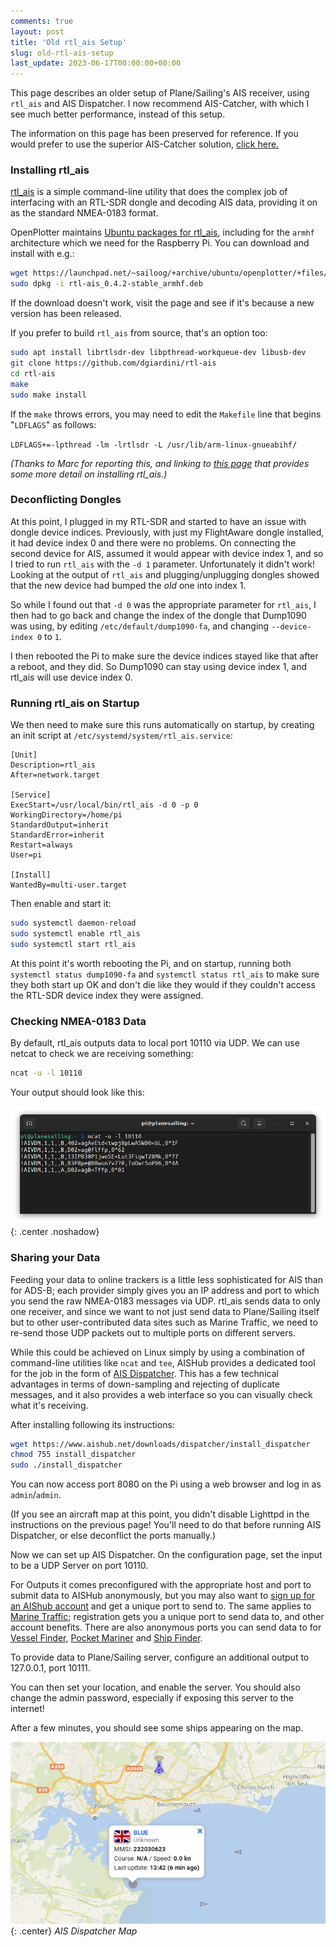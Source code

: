 ```yaml
---
comments: true
layout: post
title: 'Old rtl_ais Setup'
slug: old-rtl-ais-setup
last_update: 2023-06-17T00:00:00+00:00
---
```


<div class="warning"><p>This page describes an older setup of Plane/Sailing's AIS receiver, using <code>rtl_ais</code> and AIS Dispatcher. I now recommend AIS-Catcher, with which I see much better performance, instead of this setup.</p>
<p>The information on this page has been preserved for reference. If you would prefer to use the superior AIS-Catcher solution, <a href="/hardware/planesailing/ais-receiver">click here.</a></p></div>

### Installing rtl_ais

[rtl_ais](https://github.com/dgiardini/rtl-ais) is a simple command-line utility that does the complex job of interfacing with an RTL-SDR dongle and decoding AIS data, providing it on as the standard NMEA-0183 format.

OpenPlotter maintains [Ubuntu packages for rtl_ais](https://launchpad.net/~sailoog/+archive/ubuntu/openplotter/+sourcepub/11585432/+listing-archive-extra), including for the `armhf` architecture which we need for the Raspberry Pi. You can download and install with e.g.:

```bash
wget https://launchpad.net/~sailoog/+archive/ubuntu/openplotter/+files/rtl-ais_0.4.2-stable_armhf.deb
sudo dpkg -i rtl-ais_0.4.2-stable_armhf.deb
```

If the download doesn't work, visit the page and see if it's because a new version has been released.

If you prefer to build `rtl_ais` from source, that's an option too:

```bash
sudo apt install librtlsdr-dev libpthread-workqueue-dev libusb-dev
git clone https://github.com/dgiardini/rtl-ais
cd rtl-ais
make
sudo make install
```

If the `make` throws errors, you may need to edit the `Makefile` line that begins "`LDFLAGS`" as follows:

`LDFLAGS+=-lpthread -lm -lrtlsdr -L /usr/lib/arm-linux-gnueabihf/`

*(Thanks to Marc for reporting this, and linking to [this page](https://pysselilivet.blogspot.com/2020/05/ais-reciever-for-raspberry-pi-2-channel.html) that provides some more detail on installing rtl_ais.)*

### Deconflicting Dongles

At this point, I plugged in my RTL-SDR and started to have an issue with dongle device indices. Previously, with just my FlightAware dongle installed, it had device index 0 and there were no problems. On connecting the second device for AIS, assumed it would appear with device index 1, and so I tried to run `rtl_ais` with the `-d 1` parameter. Unfortunately it didn't work! Looking at the output of `rtl_ais` and plugging/unplugging dongles showed that the new device had bumped the *old* one into index 1.

So while I found out that `-d 0` was the appropriate parameter for `rtl_ais`, I then had to go back and change the index of the dongle that Dump1090 was using, by editing `/etc/default/dump1090-fa`, and changing `--device-index 0` to `1`.

I then rebooted the Pi to make sure the device indices stayed like that after a reboot, and they did. So Dump1090 can stay using device index 1, and rtl_ais will use device index 0.


### Running rtl_ais on Startup

We then need to make sure this runs automatically on startup, by creating an init script at `/etc/systemd/system/rtl_ais.service`:

```
[Unit]
Description=rtl_ais
After=network.target

[Service]
ExecStart=/usr/local/bin/rtl_ais -d 0 -p 0
WorkingDirectory=/home/pi
StandardOutput=inherit
StandardError=inherit
Restart=always
User=pi

[Install]
WantedBy=multi-user.target
```

Then enable and start it:

```bash
sudo systemctl daemon-reload
sudo systemctl enable rtl_ais
sudo systemctl start rtl_ais
```

At this point it's worth rebooting the Pi, and on startup, running both `systemctl status dump1090-fa` and `systemctl status rtl_ais` to make sure they both start up OK and don't die like they would if they couldn't access the RTL-SDR device index they were assigned.


### Checking NMEA-0183 Data

By default, rtl_ais outputs data to local port 10110 via UDP. We can use netcat to check we are receiving something:

```bash
ncat -u -l 10110
```

Your output should look like this:

![Terminal showing AIS NMEA-0183 data](/hardware/planesailing/ais-nmea.png){: .center .noshadow}


### Sharing your Data

Feeding your data to online trackers is a little less sophisticated for AIS than for ADS-B; each provider simply gives you an IP address and port to which you send the raw NMEA-0183 messages via UDP. rtl_ais sends data to only one receiver, and since we want to not just send data to Plane/Sailing itself but to other user-contributed data sites such as Marine Traffic, we need to re-send those UDP packets out to multiple ports on different servers.

While this could be achieved on Linux simply by using a combination of command-line utilities like `ncat` and `tee`, AISHub provides a dedicated tool for the job in the form of [AIS Dispatcher](https://www.aishub.net/ais-dispatcher). This has a few technical advantages in terms of down-sampling and rejecting of duplicate messages, and it also provides a web interface so you can visually check what it's receiving.

After installing following its instructions:

```bash
wget https://www.aishub.net/downloads/dispatcher/install_dispatcher
chmod 755 install_dispatcher
sudo ./install_dispatcher
```

You can now access port 8080 on the Pi using a web browser and log in as `admin`/`admin`.

(If you see an aircraft map at this point, you didn't disable Lighttpd in the instructions on the previous page! You'll need to do that before running AIS Dispatcher, or else deconflict the ports manually.)

Now we can set up AIS Dispatcher. On the configuration page, set the input to be a UDP Server on port 10110.

For Outputs it comes preconfigured with the appropriate host and port to submit data to  AISHub anonymously, but you may also want to [sign up for an AIShub account](http://www.aishub.net/join-us) and get a unique port to send to. The same applies to [Marine Traffic](https://www.marinetraffic.com/en/users/register/1/12); registration gets you a unique port to send data to, and other account benefits. There are also anonymous ports you can send data to for [Vessel Finder](https://stations.vesselfinder.com/become-partner), [Pocket Mariner](http://pocketmariner.com/ais-ship-tracking/cover-your-area/) and [Ship Finder](https://shipfinder.co/about/coverage/).

To provide data to Plane/Sailing server, configure an additional output to 127.0.0.1, port 10111.

You can then set your location, and enable the server. You should also change the admin password, especially if exposing this server to the internet!

After a few minutes, you should see some ships appearing on the map.

![AIS Dispatcher Map](/hardware/planesailing/ais-dispatcher.png){: .center}
*AIS Dispatcher Map*